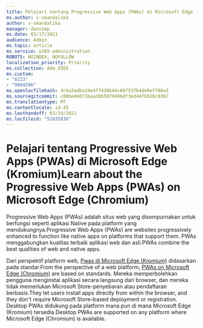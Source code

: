 ```yaml
---
title: Pelajari tentang Progressive Web Apps (PWAs) di Microsoft Edge (Kromium)
ms.author: v-smandalika
author: v-smandalika
manager: dansimp
ms.date: 03/17/2021
audience: Admin
ms.topic: article
ms.service: o365-administration
ROBOTS: NOINDEX, NOFOLLOW
localization_priority: Priority
ms.collection: Adm_O365
ms.custom:
- "8223"
- "9004596"
ms.openlocfilehash: 4c9a3adba19e4f7430b44c68f53fb4de0eff86e5
ms.sourcegitcommit: c08bed4071baa3bb5879496df3ed44fb828c8367
ms.translationtype: MT
ms.contentlocale: id-ID
ms.lasthandoff: 03/19/2021
ms.locfileid: "51035836"
---
```

# <a name="learn-about-the-progressive-web-apps-pwas-on-microsoft-edge-chromium"></a><span data-ttu-id="02287-102">Pelajari tentang Progressive Web Apps (PWAs) di Microsoft Edge (Kromium)</span><span class="sxs-lookup"><span data-stu-id="02287-102">Learn about the Progressive Web Apps (PWAs) on Microsoft Edge (Chromium)</span></span>

<span data-ttu-id="02287-103">Progressive Web Apps (PWAs) adalah situs web yang disempurnakan untuk berfungsi seperti aplikasi Native pada platform yang mendukungnya.</span><span class="sxs-lookup"><span data-stu-id="02287-103">Progressive Web Apps (PWAs) are websites progressively enhanced to function like native apps on platforms that support them.</span></span> <span data-ttu-id="02287-104">PWAs menggabungkan kualitas terbaik aplikasi web dan asli.</span><span class="sxs-lookup"><span data-stu-id="02287-104">PWAs combine the best qualities of web and native apps.</span></span>

<span data-ttu-id="02287-105">Dari perspektif platform web, [Pwas di Microsoft Edge (Kromium)](https://docs.microsoft.com/microsoft-edge/progressive-web-apps-chromium/#pwas-on-microsoft-edge-chromium) didasarkan pada standar.</span><span class="sxs-lookup"><span data-stu-id="02287-105">From the perspective of a web platform, [PWAs on Microsoft Edge (Chromium)](https://docs.microsoft.com/microsoft-edge/progressive-web-apps-chromium/#pwas-on-microsoft-edge-chromium) are based on standards.</span></span> <span data-ttu-id="02287-106">Mereka memperbolehkan pengguna menginstal aplikasi secara langsung dari browser, dan mereka tidak memerlukan Microsoft Store-penyebaran atau pendaftaran berbasis.</span><span class="sxs-lookup"><span data-stu-id="02287-106">They let users install apps directly from within the browser, and they don't require Microsoft Store–based deployment or registration.</span></span> <span data-ttu-id="02287-107">Desktop PWAs didukung pada platform mana pun di mana Microsoft Edge (Kromium) tersedia.</span><span class="sxs-lookup"><span data-stu-id="02287-107">Desktop PWAs are supported on any platform where Microsoft Edge (Chromium) is available.</span></span>
